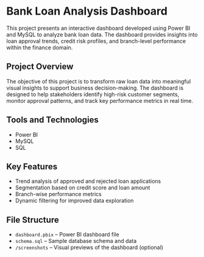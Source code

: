 # Bank Loan Analysis Dashboard

This project presents an interactive dashboard developed using Power BI and MySQL to analyze bank loan data. The dashboard provides insights into loan approval trends, credit risk profiles, and branch-level performance within the finance domain.

## Project Overview

The objective of this project is to transform raw loan data into meaningful visual insights to support business decision-making. The dashboard is designed to help stakeholders identify high-risk customer segments, monitor approval patterns, and track key performance metrics in real time.

## Tools and Technologies

- Power BI
- MySQL
- SQL

## Key Features

- Trend analysis of approved and rejected loan applications
- Segmentation based on credit score and loan amount
- Branch-wise performance metrics
- Dynamic filtering for improved data exploration

## File Structure

- `dashboard.pbix` – Power BI dashboard file
- `schema.sql` – Sample database schema and data
- `/screenshots` – Visual previews of the dashboard (optional)

